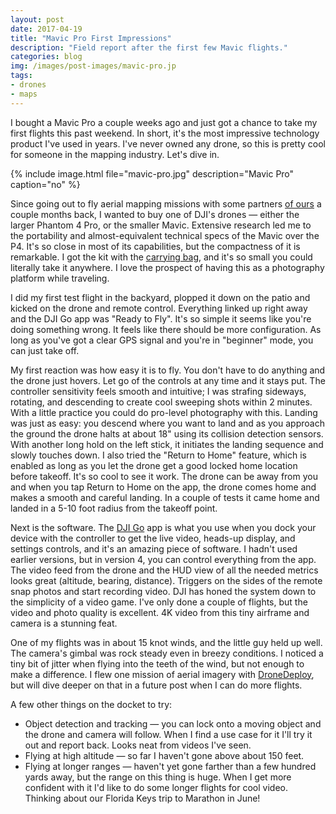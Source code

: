 ```yaml
---
layout: post
date: 2017-04-19
title: "Mavic Pro First Impressions"
description: "Field report after the first few Mavic flights."
categories: blog
img: /images/post-images/mavic-pro.jp
tags:
- drones
- maps
---
```


I bought a Mavic Pro a couple weeks ago and just got a chance to take my first flights this past weekend. In short, it's the most impressive technology product I've used in years. I've never owned any drone, so this is pretty cool for someone in the mapping industry. Let's dive in.

{% include image.html file="mavic-pro.jpg" description="Mavic Pro" caption="no" %}

Since going out to fly aerial mapping missions with some partners [of ours](http://www.fulcrumapp.com) a couple months back, I wanted to buy one of DJI's drones &mdash; either the larger Phantom 4 Pro, or the smaller Mavic. Extensive research led me to the portability and almost-equivalent technical specs of the Mavic over the P4. It's so close in most of its capabilities, but the compactness of it is remarkable. I got the kit with the [carrying bag](https://store.dji.com/product/mavic-shoulder-bag), and it's so small you could literally take it anywhere. I love the prospect of having this as a photography platform while traveling.

I did my first test flight in the backyard, plopped it down on the patio and kicked on the drone and remote control. Everything linked up right away and the DJI Go app was "Ready to Fly". It's so simple it seems like you're doing something wrong. It feels like there should be more configuration. As long as you've got a clear GPS signal and you're in "beginner" mode, you can just take off.

My first reaction was how easy it is to fly. You don't have to do anything and the drone just hovers. Let go of the controls at any time and it stays put. The controller sensitivity feels smooth and intuitive; I was strafing sideways, rotating, and descending to create cool sweeping shots within 2 minutes. With a little practice you could do pro-level photography with this. Landing was just as easy: you descend where you want to land and as you approach the ground the drone halts at about 18" using its collision detection sensors. With another long hold on the left stick, it initiates the landing sequence and slowly touches down. I also tried the "Return to Home" feature, which is enabled as long as you let the drone get a good locked home location before takeoff. It's so cool to see it work. The drone can be away from you and when you tap Return to Home on the app, the drone comes home and makes a smooth and careful landing. In a couple of tests it came home and landed in a 5-10 foot radius from the takeoff point.

Next is the software. The [DJI Go]() app is what you use when you dock your device with the controller to get the live video, heads-up display, and settings controls, and it's an amazing piece of software. I hadn't used earlier versions, but in version 4, you can control everything from the app. The video feed from the drone and the HUD view of all the needed metrics looks great (altitude, bearing, distance). Triggers on the sides of the remote snap photos and start recording video. DJI has honed the system down to the simplicity of a video game. I've only done a couple of flights, but the video and photo quality is excellent. 4K video from this tiny airframe and camera is a stunning feat.

One of my flights was in about 15 knot winds, and the little guy held up well. The camera's gimbal was rock steady even in breezy conditions. I noticed a tiny bit of jitter when flying into the teeth of the wind, but not enough to make a difference. I flew one mission of aerial imagery with [DroneDeploy](https://www.dronedeploy.com), but will dive deeper on that in a future post when I can do more flights.

A few other things on the docket to try:

* Object detection and tracking &mdash; you can lock onto a moving object and the drone and camera will follow. When I find a use case for it I'll try it out and report back. Looks neat from videos I've seen.
* Flying at high altitude &mdash; so far I haven't gone above about 150 feet.
* Flying at longer ranges &mdash; haven't yet gone farther than a few hundred yards away, but the range on this thing is huge. When I get more confident with it I'd like to do some longer flights for cool video. Thinking about our Florida Keys trip to Marathon in June!
